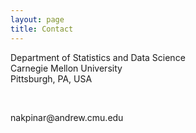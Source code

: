 ```yaml
---
layout: page
title: Contact
---
```

<html>
   <style>
      h4 {
  position: relative; /* Helps us control overlap */
  padding-left: 20px; /* Creates space for the Phone Icon */
  }
   </style>

<head> 
<meta name="viewport" content="width=device-width, initial-scale=1">
<link rel="stylesheet" href="https://cdnjs.cloudflare.com/ajax/libs/font-awesome/4.7.0/css/font-awesome.min.css">
</head>

<body>

<p><i class="fa fa-map-marker" style="font-size:48px;color:#404040"></i>
   Department of Statistics and Data Science <br>
   Carnegie Mellon University <br>
   Pittsburgh, PA, USA </p>
<br>
<p><i class="fa fa-envelope" style="font-size:48px;color:#404040"></i>
nakpinar@andrew.cmu.edu</p>

</body>
</html> 
